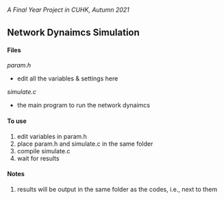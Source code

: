 ###### A Final Year Project in CUHK, Autumn 2021

## **Network Dynaimcs Simulation**

#### Files

_param.h_
- edit all the variables & settings here

_simulate.c_
- the main program to run the network dynaimcs

#### To use
1. edit variables in param.h
2. place param.h and simulate.c in the same folder
3. compile simulate.c
4. wait for results

#### Notes
1. results will be output in the same folder as the codes, i.e., next to them
